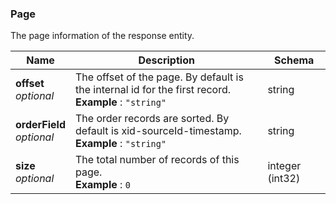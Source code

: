 
<a name="page"></a>
### Page
The page information of the response entity.


|Name|Description|Schema|
|---|---|---|
|**offset**  <br>*optional*|The offset of the page. By default is the internal id for the first record.  <br>**Example** : `"string"`|string|
|**orderField**  <br>*optional*|The order records are sorted. By default is xid-sourceId-timestamp.  <br>**Example** : `"string"`|string|
|**size**  <br>*optional*|The total number of records of this page.  <br>**Example** : `0`|integer (int32)|



